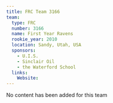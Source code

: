 ```yaml
---
title: FRC Team 3166
team:
  type: FRC
  number: 3166
  name: First Year Ravens
  rookie_year: 2010
  location: Sandy, Utah, USA
  sponsors:
    - U.I.S.
    - Sinclair Oil
    - the Waterford School
  links:
    Website: 
---
```

No content has been added for this team
